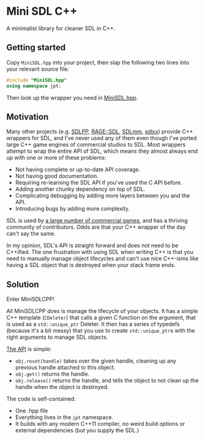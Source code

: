 # Mini SDL C++

A minimalist library for cleaner SDL in C++.

## Getting started

Copy `MiniSDL.hpp` into your project, then slap the following two lines
into your relevant source file:

```cpp
#include "MiniSDL.hpp"
using namespace jpt;
```

Then look up the wrapper you need in [MiniSDL.hpp](MiniSDL.hpp).


## Motivation

Many other projects (e.g. [SDLPP][sdlpp], [RAGE::SDL][ragesdl],
[SDLmm][sdlmm], [sdlxx][sdlxx]) provide C++ wrappers for SDL, and I've
never used any of them even though I've ported large C++ game engines of
commercial studios to SDL. Most wrappers attempt to wrap the entire API
of SDL, which means they almost always end up with one or more of these
problems:

 * Not having complete or up-to-date API coverage.
 * Not having good documentation.
 * Requiring re-learning the SDL API if you've used the C API before.
 * Adding another chunky dependency on top of SDL.
 * Complicating debugging by adding more layers between you and the API.
 * Introducing bugs by adding more complexity.

SDL is used by [a large number of commercial games][sdl-games], and has
a thriving community of contributors. Odds are that your C++ wrapper of
the day can't say the same.

In my opinion, SDL's API is straight forward and does not need to be
C++ified. The one frustration with using SDL when writing C++ is that
you need to manually manage object lifecycles and can't use nice
C++-isms like having a SDL object that is destroyed when your stack
frame ends.


## Solution

Enter MiniSDLCPP!

All MiniSDLCPP does is manage the lifecycle of your objects. It has a simple C++
template (`CDeleter`) that calls a given C function on the argument, that is used as a
`std::unique_ptr` Deleter. It then has a series of typedefs (because it's a bit
messy) that you use to create `std::unique_ptr`s with the right arguments to
manage SDL objects.

[The API][unique_ptr] is simple:

 * `obj.reset(handle)` takes over the given handle, cleaning up any
   previous handle attached to this object.
 * `obj.get()` returns the handle.
 * `obj.release()` returns the handle, and tells the object to not clean
   up the handle when the object is destroyed.

The code is self-contained:

 * One .hpp file
 * Everything lives in the `jpt` namespace.
 * It builds with any modern C++11 compiler, no weird build options or external
   dependencies (but you supply the SDL.)

[sdlpp]: http://sdlpp.sourceforge.net/
[sdlmm]: http://sdlmm.sourceforge.net/
[ragesdl]: http://home.gna.org/aml/sdl/
[sdlxx]: https://code.google.com/p/sdlxx/
[sdl-games]: http://libsdl.org/index.php
[unique_ptr]: http://en.cppreference.com/w/cpp/memory/unique_ptr
